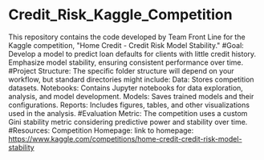 # Credit_Risk_Kaggle_Competition

This repository contains the code developed by Team Front Line for the Kaggle competition, "Home Credit - Credit Risk Model Stability."
#Goal:
Develop a model to predict loan defaults for clients with little credit history.
Emphasize model stability, ensuring consistent performance over time.
#Project Structure:
The specific folder structure will depend on your workflow, but standard directories might include:
Data: Stores competition datasets.
Notebooks: Contains Jupyter notebooks for data exploration, analysis, and model development.
Models: Saves trained models and their configurations.
Reports: Includes figures, tables, and other visualizations used in the analysis.
#Evaluation Metric:
The competition uses a custom Gini stability metric considering predictive power and stability over time.
#Resources:
Competition Homepage: link to homepage: https://www.kaggle.com/competitions/home-credit-credit-risk-model-stability
